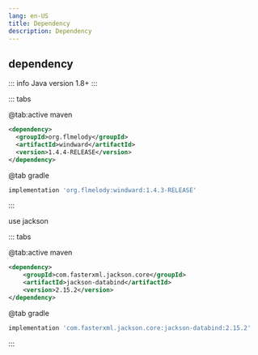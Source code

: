 ```yaml
---
lang: en-US
title: Dependency
description: Dependency
---
```


## dependency

::: info
Java version 1.8+
:::

::: tabs

@tab:active maven

```xml
<dependency>
  <groupId>org.flmelody</groupId>
  <artifactId>windward</artifactId>
  <version>1.4.4-RELEASE</version>
</dependency>
```

@tab gradle

```groovy
implementation 'org.flmelody:windward:1.4.3-RELEASE'
```

:::

use jackson

::: tabs

@tab:active maven

```xml
<dependency>
    <groupId>com.fasterxml.jackson.core</groupId>
    <artifactId>jackson-databind</artifactId>
    <version>2.15.2</version>
</dependency>
```

@tab gradle

```groovy
implementation 'com.fasterxml.jackson.core:jackson-databind:2.15.2'
```

:::
